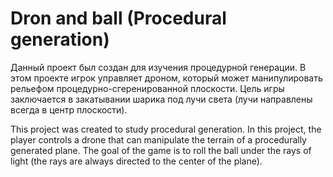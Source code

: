 # Dron and ball (Procedural generation)
Данный проект был создан для изучения процедурной генерации. 
В этом проекте игрок управляет дроном, который может манипулировать рельефом процедурно-сгеренированной плоскости. 
Цель игры заключается в закатывании шарика под лучи света (лучи направлены всегда в центр плоскости).

This project was created to study procedural generation. 
In this project, the player controls a drone that can manipulate the terrain of a procedurally generated plane. 
The goal of the game is to roll the ball under the rays of light (the rays are always directed to the center of the plane).